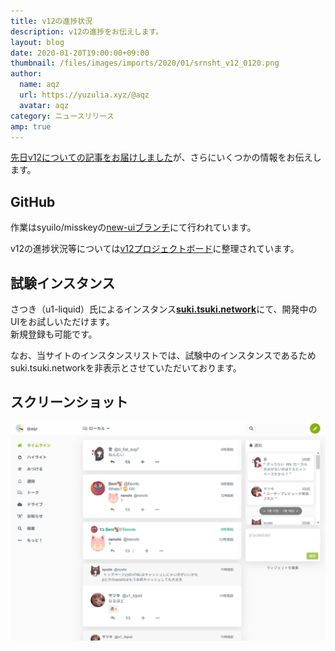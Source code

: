 ```yaml
---
title: v12の進捗状況
description: v12の進捗をお伝えします。
layout: blog
date: 2020-01-20T19:00:00+09:00
thumbnail: /files/images/imports/2020/01/srnsht_v12_0120.png
author:
  name: aqz
  url: https://yuzulia.xyz/@aqz
  avatar: aqz
category: ニュースリリース
amp: true
---
```

[先日v12についての記事をお届けしました](11-2-misskeyv12)が、さらにいくつかの情報をお伝えします。

## GitHub
作業はsyuilo/misskeyの[new-uiブランチ](https://github.com/syuilo/misskey/tree/new-ui)にて行われています。

v12の進捗状況等については[v12プロジェクトボード](https://github.com/syuilo/misskey/projects/6)に整理されています。

## 試験インスタンス
さつき（u1-liquid）氏によるインスタンス[**suki.tsuki.network**](https://suki.tsuki.network)にて、開発中のUIをお試しいただけます。  
新規登録も可能です。

なお、当サイトのインスタンスリストでは、試験中のインスタンスであるためsuki.tsuki.networkを非表示とさせていただいております。

## スクリーンショット
![スクリーンショット](/files/images/imports/2020/01/srnsht_v12_0120.png "suki.tsuki.network")
